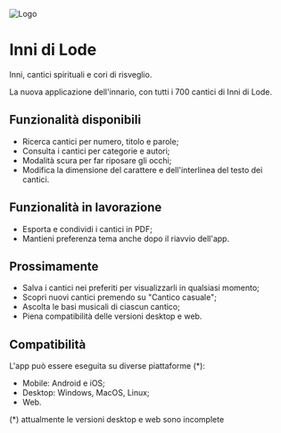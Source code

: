 ![Logo](https://user-images.githubusercontent.com/90036768/162753598-0f319f9b-66db-4295-ab0f-646ecdb35157.jpg)

# Inni di Lode

Inni, cantici spirituali e cori di risveglio.

La nuova applicazione dell'innario, con tutti i 700 cantici di Inni di Lode.

## Funzionalità disponibili

- Ricerca cantici per numero, titolo e parole;
- Consulta i cantici per categorie e autori;
- Modalità scura per far riposare gli occhi;
- Modifica la dimensione del carattere e dell'interlinea del testo dei cantici.

## Funzionalità in lavorazione

- Esporta e condividi i cantici in PDF;
- Mantieni preferenza tema anche dopo il riavvio dell'app.

## Prossimamente

- Salva i cantici nei preferiti per visualizzarli in qualsiasi momento;
- Scopri nuovi cantici premendo su "Cantico casuale";
- Ascolta le basi musicali di ciascun cantico;
- Piena compatibilità delle versioni desktop e web.

## Compatibilità

L'app può essere eseguita su diverse piattaforme (*):
- Mobile: Android e iOS;
- Desktop: Windows, MacOS, Linux;
- Web.

(*) attualmente le versioni desktop e web sono incomplete
